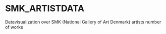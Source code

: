 # SMK_ARTISTDATA
Datavisualization over SMK (National Gallery of Art Denmark) artists number of works
